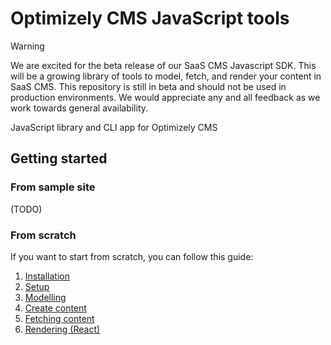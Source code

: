 # Optimizely CMS JavaScript tools

> [!WARNING]
> We are excited for the beta release of our SaaS CMS Javascript SDK. This will be a growing library of tools to model, fetch, and render your content in SaaS CMS. This repository is still in beta and should not be used in production environments. We would appreciate any and all feedback as we work towards general availability.

JavaScript library and CLI app for Optimizely CMS

## Getting started

### From sample site

(TODO)

<!--

The easiest way to get started is using the sample site based on Next.js, which showcases both the SDK and CLI
-->

### From scratch

If you want to start from scratch, you can follow this guide:

1. [Installation](./docs/1-installation.md)
2. [Setup](./docs/2-setup.md)
3. [Modelling](./docs/3-modelling.md)
4. [Create content](./docs/4-create-content.md)
5. [Fetching content](./docs/5-fetching.md)
6. [Rendering (React)](./docs/6-rendering-react.md)
